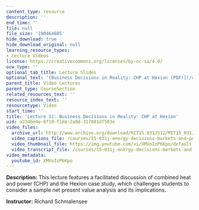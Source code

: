 ```yaml
---
content_type: resource
description: ''
end_time: ''
file: null
file_size: '190464685'
hide_download: true
hide_download_original: null
learning_resource_types:
- Lecture Videos
license: https://creativecommons.org/licenses/by-nc-sa/4.0/
ocw_type: ''
optional_tab_title: Lecture Slides
optional_text: '[Business Decisions in Reality: CHP at Hexion (PDF)](/courses/15-031j-energy-decisions-markets-and-policies-spring-2012/resources/mit15_031js12_lec11)'
parent_title: Video Lectures
parent_type: CourseSection
related_resources_text: ''
resource_index_text: ''
resourcetype: Video
start_time: ''
title: 'Lecture 11: Business Decisions in Reality: CHP at Hexion'
uid: a234be4e-6f19-f1de-2a0d-317881df503e
video_files:
  archive_url: http://www.archive.org/download/MIT15.031JS12/MIT15_031JS12_lec11_300k.mp4
  video_captions_file: /courses/15-031j-energy-decisions-markets-and-policies-spring-2012/803e50115cdf58d2bbae40032f086360_XMVoIzP6Kpo.vtt
  video_thumbnail_file: https://img.youtube.com/vi/XMVoIzP6Kpo/default.jpg
  video_transcript_file: /courses/15-031j-energy-decisions-markets-and-policies-spring-2012/2a992e6f04896874d4e530c28436767e_XMVoIzP6Kpo.pdf
video_metadata:
  youtube_id: XMVoIzP6Kpo
---
```


**Description:** This lecture features a facilitated discussion of combined heat and power (CHP) and the Hexion case study, which challenges students to consider a sample net present value analysis and its implications.

**Instructor:** Richard Schmalensee

